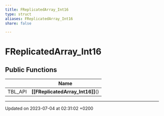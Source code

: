 ```yaml
---
title: FReplicatedArray_Int16
type: struct
aliases: FReplicatedArray_Int16
share: false

---
```


# FReplicatedArray_Int16





## Public Functions

|                | Name           |
| -------------- | -------------- |
| TBL_API | **[[FReplicatedArray_Int16]]**() |

-------------------------------

Updated on 2023-07-04 at 02:31:02 +0200